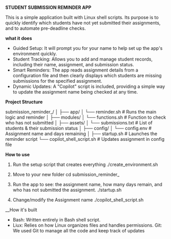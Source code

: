 __STUDENT SUBMISSION REMINDER APP__

This is a simple application built with Linux shell scripts. Its purpose is to quickly identify which students have not yet submitted their assignments, and to automate pre-deadline checks.

__what it does__

- Guided Setup: It will prompt you for your name to help set up the app's environment quickly.
- Student Tracking: Allows you to add and manage student records, including their name, assignment, and submission status.
- Smart Reminders: The app reads assignment details from a configuration file and then clearly displays which students are missing submissions for the specified assignment.
- Dynamic Updates: A "Copilot" script is included, providing a simple way to update the assignment name being checked at any time.


__Project Structure__

submission_reminder_<yourName>/
│
├── app/
│ └── reminder.sh # Runs the main logic and reminder
│
├── modules/
│ └── functions.sh # Function to check who has not submitted
│
├── assets/
│ └── submissions.txt # List of students & their submission status
│
├── config/
│ └── config.env # Assignment name and days remaining
│
├── startup.sh # Launches the reminder script
└── copilot_shell_script.sh # Updates assignment in config file

__How to use__

1. Run the setup script that creates everything
	./create_environment.sh

2. Move to your new folder
	cd submission_reminder_<yourName>

3. Run the app to see: the assignment name, how many days remain, and who has not submitted the assignment.
	./startup.sh

4. Change/modify the Assignment name
	./copilot_shell_script.sh

__How it's built

- Bash: Written entirely in Bash shell script.
- Liux: Relies on how Linux organizes files and handles permissions.
Git: We used Git to manage all the code and keep track of updates

